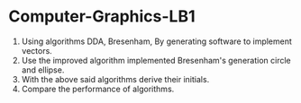 # Computer-Graphics-LB1

1. Using algorithms DDA, Bresenham, By generating software to implement vectors.
2. Use the improved algorithm implemented Bresenham's generation circle and ellipse.
3. With the above said algorithms derive their initials.
4. Compare the performance of algorithms.
